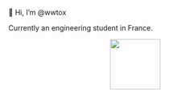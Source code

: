 👋 Hi, I’m @wwtox

Currently an engineering student in France.

<div id="header" align="center">
  <img src="https://media.giphy.com/media/M9gbBd9nbDrOTu1Mqx/giphy.gif" width="100"/>
</div>


<!---
wwtox/wwtox is a ✨ special ✨ repository because its `README.md` (this file) appears on your GitHub profile.
You can click the Preview link to take a look at your changes.
--->
